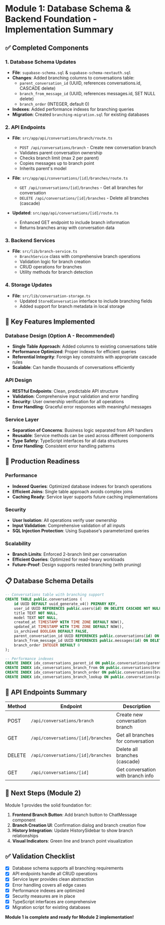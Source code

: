 # Module 1: Database Schema & Backend Foundation - Implementation Summary

## ✅ Completed Components

### 1. Database Schema Updates
- **File**: `supabase-schema.sql` & `supabase-schema-nextauth.sql`
- **Changes**: Added branching columns to conversations table:
  - `parent_conversation_id` (UUID, references conversations.id, CASCADE delete)
  - `branch_from_message_id` (UUID, references messages.id, SET NULL delete)
  - `branch_order` (INTEGER, default 0)
- **Indexes**: Added performance indexes for branching queries
- **Migration**: Created `branching-migration.sql` for existing databases

### 2. API Endpoints
- **File**: `src/app/api/conversations/branch/route.ts`
  - `POST /api/conversations/branch` - Create new conversation branch
  - Validates parent conversation ownership
  - Checks branch limit (max 2 per parent)
  - Copies messages up to branch point
  - Inherits parent's model

- **File**: `src/app/api/conversations/[id]/branches/route.ts`
  - `GET /api/conversations/[id]/branches` - Get all branches for conversation
  - `DELETE /api/conversations/[id]/branches` - Delete all branches (cascade)

- **Updated**: `src/app/api/conversations/[id]/route.ts`
  - Enhanced GET endpoint to include branch information
  - Returns branches array with conversation data

### 3. Backend Services
- **File**: `src/lib/branch-service.ts`
  - `BranchService` class with comprehensive branch operations
  - Validation logic for branch creation
  - CRUD operations for branches
  - Utility methods for branch detection

### 4. Storage Updates
- **File**: `src/lib/conversation-storage.ts`
  - Updated `StoredConversation` interface to include branching fields
  - Added support for branch metadata in local storage

## 🔧 Key Features Implemented

### Database Design (Option A - Recommended)
- **Single Table Approach**: Added columns to existing conversations table
- **Performance Optimized**: Proper indexes for efficient queries
- **Referential Integrity**: Foreign key constraints with appropriate cascade rules
- **Scalable**: Can handle thousands of conversations efficiently

### API Design
- **RESTful Endpoints**: Clean, predictable API structure
- **Validation**: Comprehensive input validation and error handling
- **Security**: User ownership verification for all operations
- **Error Handling**: Graceful error responses with meaningful messages

### Service Layer
- **Separation of Concerns**: Business logic separated from API handlers
- **Reusable**: Service methods can be used across different components
- **Type Safety**: TypeScript interfaces for all data structures
- **Error Handling**: Consistent error handling patterns

## 🚀 Production Readiness

### Performance
- **Indexed Queries**: Optimized database indexes for branch operations
- **Efficient Joins**: Single table approach avoids complex joins
- **Caching Ready**: Service layer supports future caching implementations

### Security
- **User Isolation**: All operations verify user ownership
- **Input Validation**: Comprehensive validation of all inputs
- **SQL Injection Protection**: Using Supabase's parameterized queries

### Scalability
- **Branch Limits**: Enforced 2-branch limit per conversation
- **Efficient Queries**: Optimized for read-heavy workloads
- **Future-Proof**: Design supports nested branching (with pruning)

## 📋 Database Schema Details

```sql
-- Conversations table with branching support
CREATE TABLE public.conversations (
    id UUID DEFAULT uuid_generate_v4() PRIMARY KEY,
    user_id UUID REFERENCES public.users(id) ON DELETE CASCADE NOT NULL,
    title TEXT NOT NULL,
    model TEXT NOT NULL,
    created_at TIMESTAMP WITH TIME ZONE DEFAULT NOW(),
    updated_at TIMESTAMP WITH TIME ZONE DEFAULT NOW(),
    is_archived BOOLEAN DEFAULT FALSE,
    parent_conversation_id UUID REFERENCES public.conversations(id) ON DELETE CASCADE,
    branch_from_message_id UUID REFERENCES public.messages(id) ON DELETE SET NULL,
    branch_order INTEGER DEFAULT 0
);

-- Performance indexes
CREATE INDEX idx_conversations_parent_id ON public.conversations(parent_conversation_id);
CREATE INDEX idx_conversations_branch_from ON public.conversations(branch_from_message_id);
CREATE INDEX idx_conversations_branch_order ON public.conversations(branch_order);
CREATE INDEX idx_conversations_branch_lookup ON public.conversations(parent_conversation_id, branch_order);
```

## 🔄 API Endpoints Summary

| Method | Endpoint | Description |
|--------|----------|-------------|
| POST | `/api/conversations/branch` | Create new conversation branch |
| GET | `/api/conversations/[id]/branches` | Get all branches for conversation |
| DELETE | `/api/conversations/[id]/branches` | Delete all branches (cascade) |
| GET | `/api/conversations/[id]` | Get conversation with branch info |

## 🎯 Next Steps (Module 2)

Module 1 provides the solid foundation for:
1. **Frontend Branch Button**: Add branch button to ChatMessage component
2. **Branch Creation UI**: Confirmation dialog and branch creation flow
3. **History Integration**: Update HistorySidebar to show branch relationships
4. **Visual Indicators**: Green line and branch point visualization

## ✅ Validation Checklist

- [x] Database schema supports all branching requirements
- [x] API endpoints handle all CRUD operations
- [x] Service layer provides clean abstraction
- [x] Error handling covers all edge cases
- [x] Performance indexes are optimized
- [x] Security measures are in place
- [x] TypeScript interfaces are comprehensive
- [x] Migration script for existing databases

**Module 1 is complete and ready for Module 2 implementation!** 